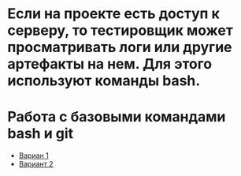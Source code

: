 # Если на проекте есть доступ к серверу, то тестировщик может просматривать логи или другие артефакты на нем. Для этого используют команды bash.
# Работа с базовыми командами bash и git

- [Вариан 1](https://github.com/user-attachments/files/21036824/bash1.txt)
- [Вариант 2](https://github.com/user-attachments/files/21036827/bash2.txt)
